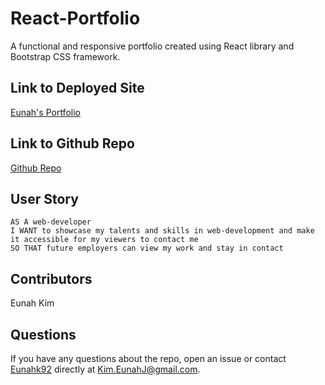 # React-Portfolio
A functional and responsive portfolio created using React library and Bootstrap CSS framework.

## Link to Deployed Site
[Eunah's Portfolio](https://eunahk92.github.io/React-Portfolio/)

## Link to Github Repo
[Github Repo](https://github.com/eunahk92/React-Portfolio
)

## User Story
```
AS A web-developer
I WANT to showcase my talents and skills in web-development and make it accessible for my viewers to contact me
SO THAT future employers can view my work and stay in contact
```

## Contributors 
Eunah Kim

## Questions
If you have any questions about the repo, open an issue or contact [Eunahk92](https://github.com/eunahk92) directly at Kim.EunahJ@gmail.com.
